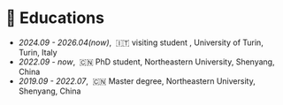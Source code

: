 # 📖 Educations

- *2024.09 - 2026.04(now)*, &nbsp;🇮🇹  visiting student , University of Turin, Turin, Italy
- *2022.09 - now*, &nbsp;🇨🇳 PhD student, Northeastern University, Shenyang, China
- *2019.09 - 2022.07*, &nbsp;🇨🇳 Master degree, Northeastern University, Shenyang, China

